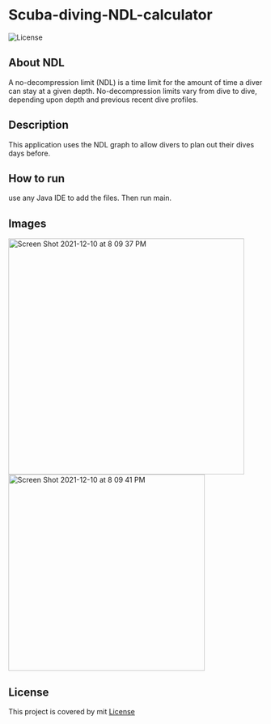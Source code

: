 # Scuba-diving-NDL-calculator

![License](https://img.shields.io/badge/License-mit-blue.svg)

## About NDL
A no-decompression limit (NDL) is a time limit for the amount of time a diver can stay at a given depth.
No-decompression limits vary from dive to dive, depending upon depth and previous recent dive profiles.

## Description
This application uses the NDL graph to allow divers to plan out their dives days before. 

## How to run
use any Java IDE to add the files. Then run main.


## Images
<img width="466" alt="Screen Shot 2021-12-10 at 8 09 37 PM" src="https://user-images.githubusercontent.com/87780351/145697621-54f69b65-6de0-4912-8a62-4fc02d5981e3.png">
<img width="388" alt="Screen Shot 2021-12-10 at 8 09 41 PM" src="https://user-images.githubusercontent.com/87780351/145697585-069df8fd-6cb8-43da-b63f-515d92e8daa7.png">


## License 
This project is covered by mit [License](https://choosealicense.com/licenses/mit/)

